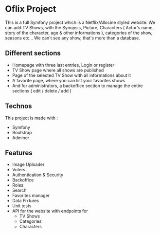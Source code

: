 # Oflix Project

This is a full Symfony project which is a Netflix/Allocine styled website. We can add TV Shows, with the Synopsis, Picture, Characters ( Actor's name, story of the character, age & other informations ), categories of the show, seasons etc... 
We can't see any show, that's more than a database.

## Different sections

  - Homepage with three last entries, Login or register
  - TV Show page where all shows are published
  - Page of the selected TV Show with all informations about it
  - A favorite page, where you can list your favorites shows
  - And for administrators, a backoffice section to manage the entire sections ( edit / delete / add )

## Technos

This project is made with :

  - Symfony
  - Bootstrap
  - Adminer

## Features 

  - Image Uploader
  - Voters
  - Authentication & Security
  - Backoffice
  - Roles
  - Search
  - Favorites manager
  - Data Fixtures
  - Unit tests
  - API for the website with endpoints for
      - TV Shows
      - Categories
      - Characters
